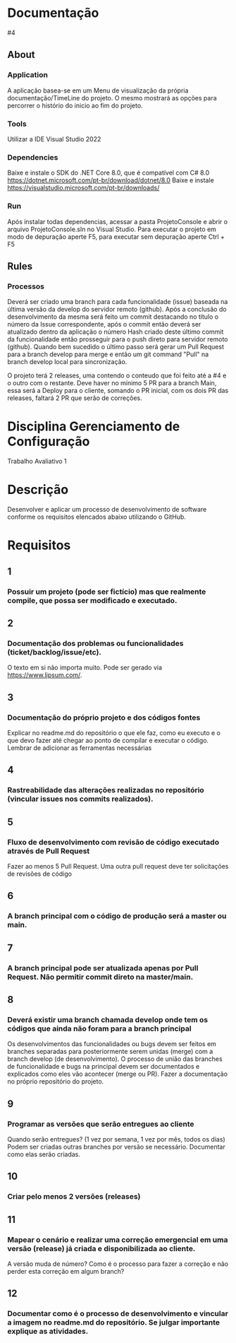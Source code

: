 # Documentação
#4

## About

### Application
A aplicação basea-se em um Menu de visualização da própria documentação/TimeLine do projeto. O mesmo mostrará as opções para percorrer o histório do inicio ao fim do projeto.

### Tools
Utilizar a IDE Visual Studio 2022

### Dependencies
Baixe e instale o SDK do .NET Core 8.0, que é compatível com C# 8.0 https://dotnet.microsoft.com/pt-br/download/dotnet/8.0
Baixe e instale https://visualstudio.microsoft.com/pt-br/downloads/

### Run
Após instalar todas dependencias, acessar a pasta ProjetoConsole e abrir o arquivo ProjetoConsole.sln no Visual Studio. Para executar o projeto em modo de depuração aperte F5, para executar sem depuração aperte Ctrl + F5

## Rules

### Processos
Deverá ser criado uma branch para cada funcionalidade (issue) baseada na última versão da develop do servidor remoto (github). Após a conclusão do desenvolvimento da mesma será feito um commit destacando no título o número da Issue correspondente, após o commit então deverá ser atualizado dentro da aplicação o número Hash criado deste último commit da funcionalidade então prosseguir para o push direto para servidor remoto (github). Quando bem sucedido o último passo será gerar um Pull Request para a branch develop para merge e então um git command "Pull" na branch develop local para sincronização.

O projeto terá 2 releases, uma contendo o conteudo que foi feito até a #4 e o outro com o restante. Deve haver no mínimo 5 PR para a branch Main, essa será a Deploy para o cliente, somando o PR inicial, com os dois PR das releases, faltará 2 PR que serão de correções.

# Disciplina Gerenciamento de Configuração
Trabalho Avaliativo 1 
# Descrição
Desenvolver e aplicar um processo de desenvolvimento de software conforme os requisitos elencados abaixo utilizando o GitHub.
# Requisitos 
## 1
### Possuir um projeto (pode ser fictício) mas que realmente compile, que possa ser modificado e executado.
## 2
### Documentação dos problemas ou funcionalidades (ticket/backlog/issue/etc). 
O texto em si não importa muito. Pode ser gerado via https://www.lipsum.com/.
## 3 
### Documentação do próprio projeto e dos códigos fontes
Explicar no readme.md do repositório o que ele faz, como eu executo e o que devo fazer até chegar ao ponto de compilar e executar o código.
Lembrar de adicionar as ferramentas necessárias
## 4
### Rastreabilidade das alterações realizadas no repositório (vincular issues nos commits realizados).
## 5
### Fluxo de desenvolvimento com revisão de código executado através de Pull Request
Fazer ao menos 5 Pull Request.
Uma outra pull request deve ter solicitações de revisões de código
## 6
### A branch principal com o código de produção será a master ou main.
## 7
### A branch principal pode ser atualizada apenas por Pull Request. Não permitir commit direto na master/main.
## 8
### Deverá existir uma branch chamada develop onde tem os códigos que ainda não foram para a branch principal
Os desenvolvimentos das funcionalidades ou bugs devem ser feitos em branches separadas para posteriormente serem unidas (merge) com a branch develop (de desenvolvimento).
O processo de união das branches de funcionalidade e bugs na principal devem ser documentados e explicados como eles vão acontecer (merge ou PR). Fazer a documentação no próprio repositório do projeto.
## 9
### Programar as versões que serão entregues ao cliente
Quando serão entregues? (1 vez por semana, 1 vez por mês, todos os dias)
Podem ser criadas outras branches por versão se necessário. Documentar como elas serão criadas.
## 10
### Criar pelo menos 2 versões (releases)
## 11
### Mapear o cenário e realizar uma correção emergencial em uma versão (release) já criada e disponibilizada ao cliente.
A versão muda de número?
Como é o processo para fazer a correção e não perder esta correção em algum branch?
## 12
### Documentar como é o processo de desenvolvimento e vincular a imagem no readme.md do repositório. Se julgar importante explique as atividades.


